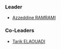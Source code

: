### Leader

* [Azzeddine RAMRAMI](mailto:azzeddine.ramrami@owasp.org)

### Co-Leaders

* [Tarik ELAOUADI](mailto:tarik.elaouadi@owasp.org)
